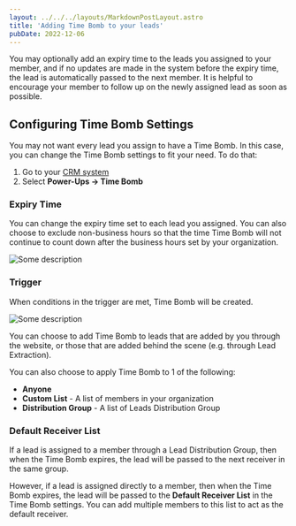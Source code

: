 ```yaml
---
layout: ../../../layouts/MarkdownPostLayout.astro
title: 'Adding Time Bomb to your leads'
pubDate: 2022-12-06
---
```


You may optionally add an expiry time to the leads you assigned to your member, and if no updates are made in the system before the expiry time, the lead is automatically passed to the next member. It is helpful to encourage your member to follow up on the newly assigned lead as soon as possible.

## Configuring Time Bomb Settings

You may not want every lead you assign to have a Time Bomb. In this case, you can change the Time Bomb settings to fit your need. To do that:

1. Go to your [CRM system](https://chatmamba.com/crm)
2. Select **Power-Ups → Time Bomb**

### Expiry Time

You can change the expiry time set to each lead you assigned. You can also choose to exclude non-business hours so that the time Time Bomb will not continue to count down after the business hours set by your organization.

![Some description](/kb/adding-time-bomb-to-your-leads/expiry-time.png)

### Trigger

When conditions in the trigger are met, Time Bomb will be created.

![Some description](/kb/adding-time-bomb-to-your-leads/trigger.png)

You can choose to add Time Bomb to leads that are added by you through the website, or those that are added behind the scene (e.g. through Lead Extraction).

You can also choose to apply Time Bomb to 1 of the following:

- **Anyone**
- **Custom List** - A list of members in your organization
- **Distribution Group** - A list of Leads Distribution Group

### Default Receiver List

If a lead is assigned to a member through a Lead Distribution Group, then when the Time Bomb expires, the lead will be passed to the next receiver in the same group.

However, if a lead is assigned directly to a member, then when the Time Bomb expires, the lead will be passed to the **Default Receiver List** in the Time Bomb settings. You can add multiple members to this list to act as the default receiver.
